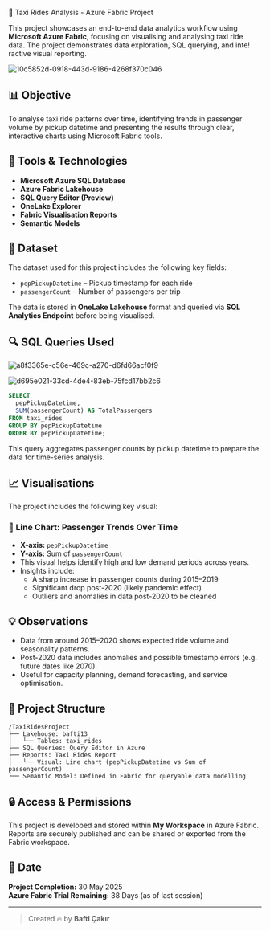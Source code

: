 🚖 Taxi Rides Analysis - Azure Fabric Project

This project showcases an end-to-end data analytics workflow using **Microsoft Azure Fabric**, focusing on visualising and analysing taxi ride data. The project demonstrates data exploration, SQL querying, and inte!
ractive visual reporting.

![10c5852d-0918-443d-9186-4268f370c046](https://github.com/user-attachments/assets/e8a3d273-e9b6-4eee-8676-868bb7eceef3)


## 📊 Objective

To analyse taxi ride patterns over time, identifying trends in passenger volume by pickup datetime and presenting the results through clear, interactive charts using Microsoft Fabric tools.

## 🧩 Tools & Technologies

- **Microsoft Azure SQL Database**
- **Azure Fabric Lakehouse**
- **SQL Query Editor (Preview)**
- **OneLake Explorer**
- **Fabric Visualisation Reports**
- **Semantic Models**

## 📁 Dataset

The dataset used for this project includes the following key fields:
- `pepPickupDatetime` – Pickup timestamp for each ride
- `passengerCount` – Number of passengers per trip

The data is stored in **OneLake Lakehouse** format and queried via **SQL Analytics Endpoint** before being visualised.

## 🔍 SQL Queries Used

![a8f3365e-c56e-469c-a270-d6fd66acf0f9](https://github.com/user-attachments/assets/040daef9-4319-4e89-ade6-f37173056376)

![d695e021-33cd-4de4-83eb-75fcd17bb2c6](https://github.com/user-attachments/assets/280ff16f-e5c0-43b8-9643-c6c5a642280c)

```sql
SELECT
  pepPickupDatetime,
  SUM(passengerCount) AS TotalPassengers
FROM taxi_rides
GROUP BY pepPickupDatetime
ORDER BY pepPickupDatetime;
```

This query aggregates passenger counts by pickup datetime to prepare the data for time-series analysis.

## 📈 Visualisations

The project includes the following key visual:

### 📌 Line Chart: Passenger Trends Over Time
- **X-axis:** `pepPickupDatetime`
- **Y-axis:** Sum of `passengerCount`
- This visual helps identify high and low demand periods across years.
- Insights include:
  - A sharp increase in passenger counts during 2015–2019
  - Significant drop post-2020 (likely pandemic effect)
  - Outliers and anomalies in data post-2020 to be cleaned

## 💡 Observations

- Data from around 2015–2020 shows expected ride volume and seasonality patterns.
- Post-2020 data includes anomalies and possible timestamp errors (e.g. future dates like 2070).
- Useful for capacity planning, demand forecasting, and service optimisation.

## 📁 Project Structure

```
/TaxiRidesProject
├── Lakehouse: bafti13
│   └── Tables: taxi_rides
├── SQL Queries: Query Editor in Azure
├── Reports: Taxi Rides Report
│   └── Visual: Line chart (pepPickupDatetime vs Sum of passengerCount)
└── Semantic Model: Defined in Fabric for queryable data modelling
```

## 🔒 Access & Permissions

This project is developed and stored within **My Workspace** in Azure Fabric. Reports are securely published and can be shared or exported from the Fabric workspace.

## 📆 Date

**Project Completion:** 30 May 2025  
**Azure Fabric Trial Remaining:** 38 Days (as of last session)

---


> Created 🔥 by **Bafti Çakır**
